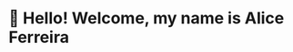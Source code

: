 # 👋 Hello! Welcome, my name is Alice Ferreira 






          
           






           
           
          
          
          
